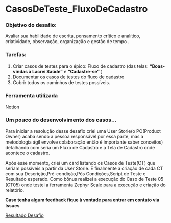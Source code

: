 # CasosDeTeste_FluxoDeCadastro


### **Objetivo do desafio:**

Avaliar sua habilidade de escrita, pensamento crítico e analítico, criatividade, observação, organização e gestão de tempo . 

### Tarefas:

1. Criar casos de testes para o épico: Fluxo de cadastro (das telas: **“Boas-vindas à Lacrei Saúde”** e **“Cadastre-se”** )
2. Documentar os casos de testes do fluxo de cadastro
3. Cobrir todos os caminhos de testes possíveis.

### Ferramenta utilizada

Notion

### Um pouco do desenvolvimento dos casos...

Para iniciar a resolução desse desafio criei uma User Storie(o PO(Product Owner) acaba sendo a pessoa responsável por essa parte, mas a metodologia ágil envolve colaboração então é importante saber conceitos) detalhando com seria um Fluxo de Cadastro e a Tela de Cadastro onde acontece o cadastro.

Após esse momento, criei um card listando os Casos de Teste(CT) que seriam possíveis a partir da User Storie.
E finalmente a criação de cada CT com sua Descrição,Pré-condição,Pós Condições,Script de Teste e Resultado esperado.
Como bônus realizei a execução do Caso de Teste 05 (CT05) onde testei a ferramenta Zephyr Scale para a execução e criação do relatório.

**Caso tenha algum feedback fique à vontade para entrar em contato via Issues**


[Resultado Desafio](https://desafio-qa-julissy.notion.site/Fluxo-de-cadastro-487e216524a24cf0ba52a84e9e4a3502)

